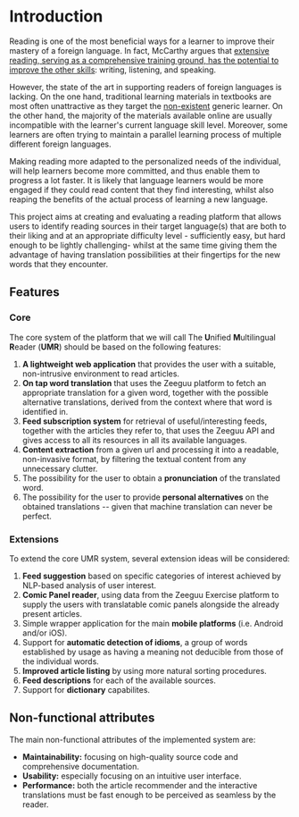 # Introduction
Reading is one of the most beneficial ways for a learner to improve their mastery of a foreign language. In fact, McCarthy argues that [extensive reading, serving as a comprehensive training ground, has the potential to improve the other skills](https://eric.ed.gov/?id=ED452737): writing, listening, and speaking. 

However, the state of the art in supporting readers of foreign languages is lacking. On the one hand, traditional learning materials in textbooks are most often unattractive as they target the [non-existent](https://www.thestar.com/news/insight/2016/01/16/when-us-air-force-discovered-the-flaw-of-averages.html) generic learner. On the other hand, the majority of the materials available online are usually incompatible with the learner's current language skill level. Moreover, some learners are often trying to maintain a parallel learning process of multiple different foreign languages.

Making reading more adapted to the personalized needs of the individual, will help learners become more committed, and thus enable them to progress a lot faster. It is likely that language learners would be more engaged if they could read content that they find interesting, whilst also reaping the benefits of the actual process of learning a new language.

This project aims at creating and evaluating a reading platform that allows users to identify reading sources in their target language(s) that are both to their liking and at an appropriate difficulty level - sufficiently easy, but hard enough to be lightly challenging- whilst at the same time giving them the advantage of having translation possibilities at their fingertips for the new words that they encounter.

## Features
### Core
The core system of the platform that we will call The **U**nified **M**ultilingual **R**eader (**UMR**) should be based on the following features:

1. **A lightweight web application** that provides the user with a suitable, non-intrusive environment to read articles.
2. **On tap word translation** that uses the Zeeguu platform to fetch an appropriate translation for a given word, together with the possible alternative translations, derived from the context where that word is identified in.
3. **Feed subscription system** for retrieval of useful/interesting feeds, together with the articles they refer to, that uses the Zeeguu API and gives access to all its resources in all its available languages.
4. **Content extraction** from a given url and processing it into a readable, non-invasive format, by filtering the textual content from any unnecessary clutter.
5. The possibility for the user to obtain a **pronunciation** of the translated word.
6. The possibility for the user to provide **personal alternatives** on the obtained translations -- given that machine translation can never be perfect.

### Extensions
To extend the core UMR system, several extension ideas will be considered:

1. **Feed suggestion** based on specific categories of interest achieved by NLP-based analysis of user interest.
2. **Comic Panel reader**, using data from the Zeeguu Exercise platform to supply the users with translatable comic panels alongside the already present articles.
3. Simple wrapper application for the main **mobile platforms** (i.e. Android and/or iOS).
4. Support for **automatic detection of idioms**, a group of words established by usage as having a meaning not deducible from those of the individual words.
5. **Improved article listing** by using more natural sorting procedures.
6. **Feed descriptions** for each of the available sources.
7. Support for **dictionary** capabilites.

## Non-functional attributes
The main non-functional attributes of the implemented system are:

- **Maintainability:** focusing on high-quality source code and comprehensive documentation.
- **Usability:** especially focusing on an intuitive user interface.
- **Performance:** both the article recommender and the interactive translations must be fast enough to be perceived as seamless by the reader.